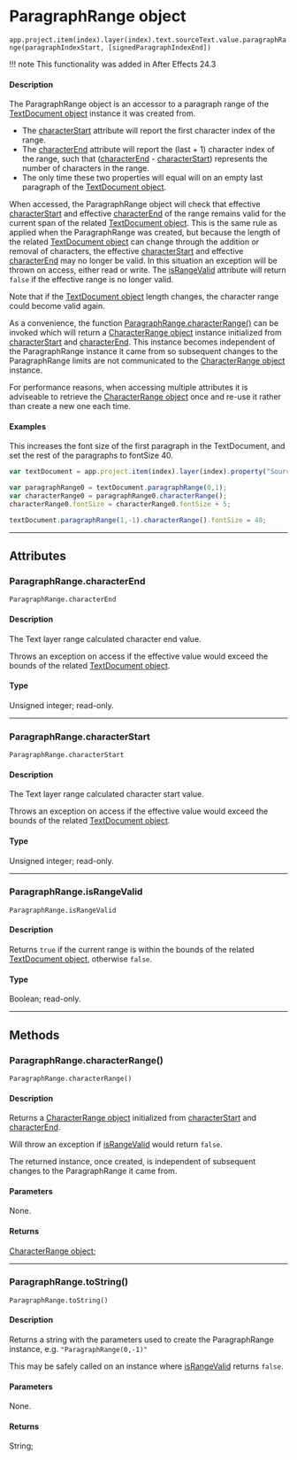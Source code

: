 # ParagraphRange object

`app.project.item(index).layer(index).text.sourceText.value.paragraphRange(paragraphIndexStart, [signedParagraphIndexEnd])`

!!! note
    This functionality was added in After Effects 24.3

#### Description

The ParagraphRange object is an accessor to a paragraph range of the [TextDocument object](textdocument.md) instance it was created from.

- The [characterStart](#paragraphrangecharacterstart) attribute will report the first character index of the range.
- The [characterEnd](#paragraphrangecharacterend) attribute will report the (last + 1) character index of the range, such that ([characterEnd](#paragraphrangecharacterend) - [characterStart](#paragraphrangecharacterstart)) represents the number of characters in the range.
- The only time these two properties will equal will on an empty last paragraph of the [TextDocument object](textdocument.md).

When accessed, the ParagraphRange object will check that effective [characterStart](#paragraphrangecharacterstart) and effective [characterEnd](#paragraphrangecharacterend) of the range remains valid for the current span of the related [TextDocument object](textdocument.md). This is the same rule as applied when the ParagraphRange was created, but because the length of the related [TextDocument object](textdocument.md) can change through the addition or removal of characters, the effective [characterStart](#paragraphrangecharacterstart) and effective [characterEnd](#paragraphrangecharacterend) may no longer be valid. In this situation an exception will be thrown on access, either read or write. The [isRangeValid](#paragraphrangeisrangevalid) attribute will return `false` if the effective range is no longer valid.

Note that if the [TextDocument object](textdocument.md) length changes, the character range could become valid again.

As a convenience, the function [ParagraphRange.characterRange()](#paragraphrangecharacterrange) can be invoked which will return a [CharacterRange object](characterrange.md) instance initialized from [characterStart](#paragraphrangecharacterstart) and [characterEnd](#paragraphrangecharacterend).
This instance becomes independent of the ParagraphRange instance it came from so subsequent changes to the ParagraphRange limits are not communicated to the [CharacterRange object](characterrange.md) instance.

For performance reasons, when accessing multiple attributes it is adviseable to retrieve the [CharacterRange object](characterrange.md) once and re-use it rather than create a new one each time.

#### Examples

This increases the font size of the first paragraph in the TextDocument, and set the rest of the paragraphs to fontSize 40.

```javascript
var textDocument = app.project.item(index).layer(index).property("Source Text").value;

var paragraphRange0 = textDocument.paragraphRange(0,1);
var characterRange0 = paragraphRange0.characterRange();
characterRange0.fontSize = characterRange0.fontSize + 5;

textDocument.paragraphRange(1,-1).characterRange().fontSize = 40;
```

---

## Attributes

### ParagraphRange.characterEnd

`ParagraphRange.characterEnd`

#### Description

The Text layer range calculated character end value.

Throws an exception on access if the effective value would exceed the bounds of the related [TextDocument object](textdocument.md).

#### Type

Unsigned integer; read-only.

---

### ParagraphRange.characterStart

`ParagraphRange.characterStart`

#### Description

The Text layer range calculated character start value.

Throws an exception on access if the effective value would exceed the bounds of the related [TextDocument object](textdocument.md).

#### Type

Unsigned integer; read-only.

---

### ParagraphRange.isRangeValid

`ParagraphRange.isRangeValid`

#### Description

Returns `true` if the current range is within the bounds of the related [TextDocument object](textdocument.md), otherwise `false`.

#### Type

Boolean; read-only.

---

## Methods

### ParagraphRange.characterRange()

`ParagraphRange.characterRange()`

#### Description

Returns a [CharacterRange object](characterrange.md) initialized from [characterStart](#paragraphrangecharacterstart) and [characterEnd](#paragraphrangecharacterend).

Will throw an exception if [isRangeValid](#paragraphrangeisrangevalid) would return `false`.

The returned instance, once created, is independent of subsequent changes to the ParagraphRange it came from.

#### Parameters

None.

#### Returns

[CharacterRange object](characterrange.md);

---

### ParagraphRange.toString()

`ParagraphRange.toString()`

#### Description

Returns a string with the parameters used to create the ParagraphRange instance, e.g. `"ParagraphRange(0,-1)"`

This may be safely called on an instance where [isRangeValid](#paragraphrangeisrangevalid) returns `false`.

#### Parameters

None.

#### Returns

String;
